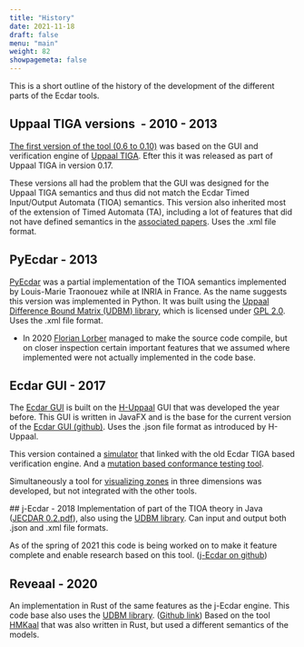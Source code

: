 ```yaml
---
title: "History"
date: 2021-11-18
draft: false
menu: "main"
weight: 82
showpagemeta: false
---
```


This is a short outline of the history of the development of the different parts of the Ecdar tools.

## Uppaal TIGA versions  - 2010 - 2013
[The first version of the tool (0.6 to 0.10)](http://people.cs.aau.dk/~adavid/ecdar/) was based on the GUI and verification engine of [Uppaal TIGA](http://people.cs.aau.dk/~adavid/tiga/). Efter this it was released as part of Uppaal TIGA in version 0.17.

These versions all had the problem that the GUI was designed for the Uppaal TIGA semantics and thus did not match the Ecdar Timed Input/Output Automata (TIOA) semantics. This version also inherited most of the extension of Timed Automata (TA), including a lot of features that did not have defined semantics in the [associated papers](http://ulrik.blog.aau.dk/ecdar/). Uses the .xml file format.

## PyEcdar - 2013
[PyEcdar](https://project.inria.fr/pyecdar/) was a partial implementation of the TIOA semantics implemented by Louis-Marie Traonouez while at INRIA in France. As the name suggests this version was implemented in Python. It was built using the [Uppaal Difference Bound Matrix (UDBM) library](https://github.com/UPPAALModelChecker/UDBM), which is licensed under [GPL 2.0](https://www.gnu.org/licenses/old-licenses/gpl-2.0.html).  Uses the .xml file format.

 * In 2020 [Florian Lorber](https://vbn.aau.dk/da/persons/139233) managed to make the source code compile, but on closer inspection certain important features that we assumed where implemented were not actually implemented in the code base.

## Ecdar GUI - 2017
The [Ecdar GUI](http://ulrik.blog.aau.dk/ecdar/ecdar-gui/) is built on the [H-Uppaal](http://ulrik.blog.aau.dk/h-uppaal/) GUI that was developed the year before. This GUI is written in JavaFX and is the base for the current version of the [Ecdar GUI (github)](https://github.com/Ecdar/Ecdar-GUI"). Uses the .json file format as introduced by H-Uppaal.

This version contained a <a href="http://people.cs.aau.dk/~ulrik/ecdar/StudentReports/Ecdar-VisualSimulator.pdf"> simulator</a> that linked with the old Ecdar TIGA based verification engine. And a <a href="http://eptcs.web.cse.unsw.edu.au/paper.cgi?GandALF18.11">mutation based conformance testing tool</a>.

Simultaneously a tool for <a href="http://ulrik.blog.aau.dk/ecdar/ecdar-gui/">visualizing zones</a> in three dimensions was developed, but not integrated with the other tools.

## j-Ecdar - 2018
Implementation of part of the TIOA theory in Java (<a href="https://projekter.aau.dk/projekter/files/305757029/JECDAR_0.2.pdf">JECDAR 0.2.pdf</a>), also using the <a href="https://github.com/UPPAALModelChecker/UDBM">UDBM library</a>. Can input and output both .json and .xml file formats.

As of the spring of 2021 this code is being worked on to make it feature complete and enable research based on this tool. (<a href="https://github.com/Ecdar/j-Ecdar">j-Ecdar on github</a>)

## Reveaal - 2020
An implementation in Rust of the same features as the j-Ecdar engine. This code base also uses the <a href="https://github.com/UPPAALModelChecker/UDBM">UDBM library</a>. (<a href="https://github.com/Ecdar/Reveaal">Github link</a>) Based on the tool <a href="http://ulrik.blog.aau.dk/hmk/">HMKaal</a> that was also written in Rust, but used a different semantics of the models.


